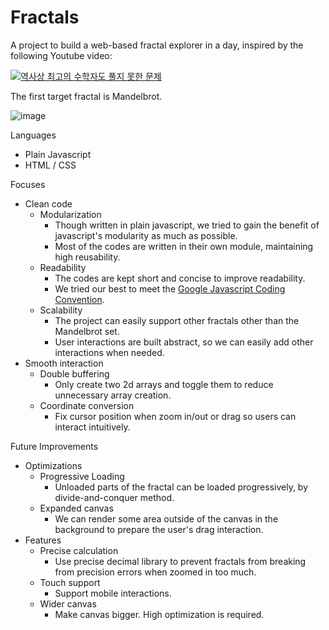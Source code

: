 # Fractals
A project to build a web-based fractal explorer in a day, inspired by the following Youtube video:

[![역사상 최고의 수학자도 풀지 못한 문제](https://img.youtube.com/vi/PROONug8hCM/0.jpg)](https://www.youtube.com/watch?v=PROONug8hCM)

The first target fractal is Mandelbrot.

![image](https://github.com/CubeDr/fractals/assets/13654700/35bca700-ece5-44ec-9e80-8977fbc87935)

Languages
- Plain Javascript
- HTML / CSS

Focuses
- Clean code
  - Modularization
    - Though written in plain javascript, we tried to gain the benefit of javascript's modularity as much as possible.
    - Most of the codes are written in their own module, maintaining high reusability.
  - Readability
    - The codes are kept short and concise to improve readability.
    - We tried our best to meet the [Google Javascript Coding Convention](https://google.github.io/styleguide/jsguide.html).
  - Scalability
    - The project can easily support other fractals other than the Mandelbrot set.
    - User interactions are built abstract, so we can easily add other interactions when needed.
- Smooth interaction
  - Double buffering
    - Only create two 2d arrays and toggle them to reduce unnecessary array creation.
  - Coordinate conversion
    - Fix cursor position when zoom in/out or drag so users can interact intuitively.
 
Future Improvements
- Optimizations
  - Progressive Loading
    - Unloaded parts of the fractal can be loaded progressively, by divide-and-conquer method.
  - Expanded canvas
    - We can render some area outside of the canvas in the background to prepare the user's drag interaction.
- Features
  - Precise calculation
    - Use precise decimal library to prevent fractals from breaking from precision errors when zoomed in too much.
  - Touch support
    - Support mobile interactions.
  - Wider canvas
    - Make canvas bigger. High optimization is required.
 
